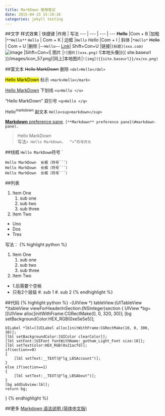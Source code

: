 ```yaml
---
title: MarkDown 使用笔记
date: 2015-04-15 15:19:16
categories: jekyll testing
---
```

>
>


##文字
样式效果  | 快捷键   |作用    |  写法
---      | ---       | --- | ---
**Hello**  |Com + B  |加粗  |`**Hello**`
`Hello` | Com + K  |   边框  |``Hello``
*Hello*  |Com + I | 斜体  |`*Hello*`
~~Hello~~ | Com + U  |删除  |`~~Hello~~`
[Link](http://sidechef.com)| Shift+Con+U |链接|`[标题](xxx.com)`
![image](https://sm3lir.cloudimage.io/s/width/34/https://www.gitbook.com/assets/images/logo/128.png?v=6.11.9) |Sihft+Con+I| 图片 |`![图片](xxx.png)`
![本地头像]({{ site.baseurl }}/images/icon_57.png)|同上|本地图片|`![img]({{site.baseurl}}/xx/xx.png)` 

>
>
>

##富文本
<del>Hello MarkDown</del>      删除  `<del>Hello</del>`

<mark>Hello MarkDown</mark>    标示 `<mark>Hello</mark>`

<u>Hello MarkDown</u>          下划线 `<u>Hello </u>`

<q>Hello MarkDown</q>          双引号 `<q>Hello </q>`

Hello<sup>markdown</sup>       副文本 `Hello<sup>markdown</sup>`

[**Markdown** preference pane](#markdown-pane).  `[**Markdown** preference pane](#markdown-pane).`

> Hello MarkDown  
 写法`> Hello MarkDown，  “>”符号开头 `

>
>
>

##线框
`Hello MarkDowm`符号 `    

```
Hello MarkDown  长框（符号```）
Hello MarkDown  长框（符号```）
Hello MarkDown  长框（符号```）
```


>
>
>


##列表
1. Item One
   1. sub one
   2. sub two
   3. sub three
2. Item Two

* Uno
* Dos
* Tres

写法：
{% highlight python %}
1. Item One
   1. sub one
   2. sub two
   3. sub three
2. Item Two
 * 1.后需要个空格
 * 只有2个层级
   #. sub 1
   #. sub 2
{% endhighlight %}

>
>
>


##代码
{% highlight python %}
-(UIView *) tableView:(UITableView *)tableView viewForHeaderInSection:(NSInteger)section
{
    UIView *bg=[[UIView alloc]initWithFrame:CGRectMake(0, 0, 320, 30)];
    [bg setBackgroundColor:HEX_RGB(0xe5e5e5)];
    
    UILabel *lbl=[[UILabel alloc]initWithFrame:CGRectMake(10, 0, 300, 30)];
    [lbl setBackgroundColor:[UIColor clearColor]];
    [lbl setFont:[UIFont fontWithName:_gotham_Light_Font size:18]];
    [lbl setTextColor:HEX_RGB(0x21acfd)];
    if(section==0)
    {
        [lbl setText:__TEXT(@"lg_LBSAccount")];
    }
    else if(section==1)
    {
        [lbl setText:__TEXT(@"lg_LBSAbout")];
    }
    [bg addSubview:lbl];
    return bg;
}
{% endhighlight %}


>

>

##更多
[Markdown 语法说明 (简体中文版)](http://wowubuntu.com/markdown/#img)